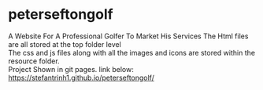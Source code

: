 # peterseftongolf
A Website For A Professional Golfer To Market His Services
The Html files are all stored at the top folder level   
The css and js files along with all the images and icons are stored within the resource folder.   
Project Shown in git pages. link below:    
https://stefantrinh1.github.io/peterseftongolf/
